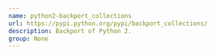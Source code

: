```yaml
---
name: python2-backport_collections
url: https://pypi.python.org/pypi/backport_collections/
description: Backport of Python 2.
group: None
---
```

